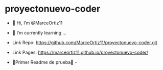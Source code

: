 # proyectonuevo-coder

- 👋 Hi, I’m @MarceOrtiz11
- 🌱 I’m currently learning ...

- Link Repo: https://github.com/MarceOrtiz11/proyectonuevo-coder.git

- Link Pages: https://marceortiz11.github.io/proyectonuevo-coder/

- 🙌Primer Readme de prueba🙌 -




<!-- Todo en progreso -->
